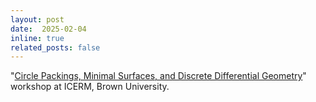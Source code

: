 ```yaml
---
layout: post
date:  2025-02-04
inline: true
related_posts: false
---
```


"[Circle Packings, Minimal Surfaces, and Discrete Differential Geometry](https://icerm.brown.edu/program/semester_program_workshop/sp-s25-w1)" workshop at ICERM, Brown University. 
